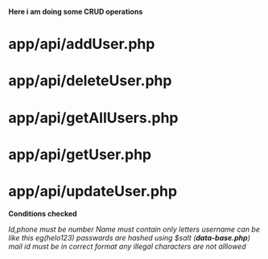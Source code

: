 __Here i am doing some CRUD operations__

# app/api/addUser.php
# app/api/deleteUser.php
# app/api/getAllUsers.php
# app/api/getUser.php
# app/api/updateUser.php


**Conditions checked**

_Id,phone must be number_
_Name must contain only letters_
_username can be like this eg(helo123)_
_passwards are hashed using $salt (**data-base.php**)_
_mail id must be in correct format_
_any illegal characters are not alllowed_

